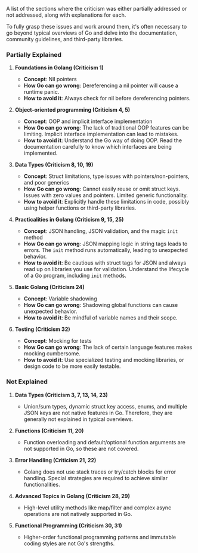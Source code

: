 
A list of the sections where the criticism was either partially addressed or not addressed, along with explanations for each.

To fully grasp these issues and work around them, it's often necessary to go beyond typical overviews of Go and delve into the documentation, community guidelines, and third-party libraries.

### Partially Explained

1. **Foundations in Golang (Criticism 1)**
   - **Concept**: Nil pointers
   - **How Go can go wrong**: Dereferencing a nil pointer will cause a runtime panic.
   - **How to avoid it**: Always check for nil before dereferencing pointers.

2. **Object-oriented programming (Criticism 4, 5)**
   - **Concept**: OOP and implicit interface implementation
   - **How Go can go wrong**: The lack of traditional OOP features can be limiting. Implicit interface implementation can lead to mistakes.
   - **How to avoid it**: Understand the Go way of doing OOP. Read the documentation carefully to know which interfaces are being implemented.

3. **Data Types (Criticism 8, 10, 19)**
   - **Concept**: Struct limitations, type issues with pointers/non-pointers, and poor generics
   - **How Go can go wrong**: Cannot easily reuse or omit struct keys. Issues with zero values and pointers. Limited generic functionality.
   - **How to avoid it**: Explicitly handle these limitations in code, possibly using helper functions or third-party libraries.

4. **Practicalities in Golang (Criticism 9, 15, 25)**
   - **Concept**: JSON handling, JSON validation, and the magic `init` method
   - **How Go can go wrong**: JSON mapping logic in string tags leads to errors. The `init` method runs automatically, leading to unexpected behavior.
   - **How to avoid it**: Be cautious with struct tags for JSON and always read up on libraries you use for validation. Understand the lifecycle of a Go program, including `init` methods.

5. **Basic Golang (Criticism 24)**
   - **Concept**: Variable shadowing
   - **How Go can go wrong**: Shadowing global functions can cause unexpected behavior.
   - **How to avoid it**: Be mindful of variable names and their scope.

6. **Testing (Criticism 32)**
   - **Concept**: Mocking for tests
   - **How Go can go wrong**: The lack of certain language features makes mocking cumbersome.
   - **How to avoid it**: Use specialized testing and mocking libraries, or design code to be more easily testable.

### Not Explained

1. **Data Types (Criticism 3, 7, 13, 14, 23)**
   - Union/sum types, dynamic struct key access, enums, and multiple JSON keys are not native features in Go. Therefore, they are generally not explained in typical overviews.

2. **Functions (Criticism 11, 20)**
   - Function overloading and default/optional function arguments are not supported in Go, so these are not covered.

3. **Error Handling (Criticism 21, 22)**
   - Golang does not use stack traces or try/catch blocks for error handling. Special strategies are required to achieve similar functionalities.

4. **Advanced Topics in Golang (Criticism 28, 29)**
   - High-level utility methods like map/filter and complex async operations are not natively supported in Go.

5. **Functional Programming (Criticism 30, 31)**
   - Higher-order functional programming patterns and immutable coding styles are not Go's strengths.

